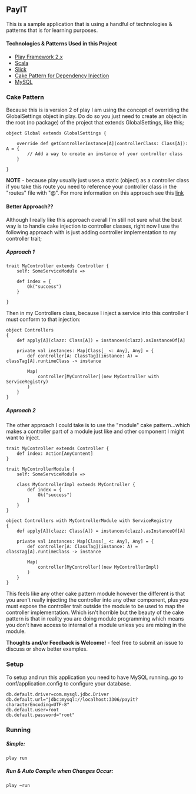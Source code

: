 ## PayIT
This is a sample application that is using a handful of technologies & patterns that is for learning purposes.

#### Technologies & Patterns Used in this Project
* [Play Framework 2.x](http://http://www.playframework.com/)
* [Scala](http://www.scala-lang.org/)
* [Slick](http://slick.typesafe.com/)
* [Cake Pattern for Dependency Injection](http://jonasboner.com/2008/10/06/real-world-scala-dependency-injection-di/)
* [MySQL](http://www.mysql.com/)

### Cake Pattern
Because this is is version 2 of play I am using the concept of overriding the GlobalSettings object in play.  Do do so
you just need to create an object in the root (no package) of the project that extends GlobalSettings, like this;

    object Global extends GlobalSettings {
        
        override def getControllerInstance[A](controllerClass: Class[A]): A = {
            // Add a way to create an instance of your controller class
        }
    
    }
    
__NOTE__ - because play usually just uses a static (object) as a controller class if you take this route you need to reference
your controller class in the "routes" file with "@". For more information on this approach see this [link](http://www.playframework.com/documentation/2.3.x/ScalaDependencyInjection)

#### Better Approach??
Although I really like this approach overall I'm still not sure what the best way is to handle cake injection to controller
classes, right now I use the following approach with is just adding controller implementation to my controller trait;

##### Approach 1

    trait MyController extends Controller {
        self: SomeServiceModule =>
    
        def index = {
            Ok("success")
        }
    
    }
    
Then in my Controllers class, because I inject a service into this controller I must conform to that injection:

    object Controllers
    {
        def apply[A](clazz: Class[A]) = instances(clazz).asInstanceOf[A]

        private val instances: Map[Class[_ <: Any], Any] = {
            def controller[A: ClassTag](instance: A) = classTag[A].runtimeClass -> instance

            Map(
                controller[MyController](new MyController with ServiceRegistry)
            )
        }
    }

##### Approach 2
The other approach I could take is to use the "module" cake pattern...which makes a controller part of a module just like
and other component I might want to inject.

    trait MyController extends Controller {
        def index: Action[AnyContent]    
    }
    
    trait MyControllerModule {
        self: SomeServiceModule =>
        
        class MyControllerImpl extends MyController {
            def index = {
                Ok("success")
            }
        }        
    }
    
    object Controllers with MyControllerModule with ServiceRegistry
    {
        def apply[A](clazz: Class[A]) = instances(clazz).asInstanceOf[A]

        private val instances: Map[Class[_ <: Any], Any] = {
            def controller[A: ClassTag](instance: A) = classTag[A].runtimeClass -> instance

            Map(
                controller[MyController](new MyControllerImpl)
            )
        }
    }   
     
This feels like any other cake pattern module however the different is that you aren't really injecting the controller
into any other component, plus you must expose the controller trait outside the module to be used to map the controller
implementation.  Which isn't horrible but the beauty of the cake pattern is that in reality you are doing module programming
which means you don't have access to internal of a module unless you are mixing in the module.

__Thoughts and/or Feedback is Welcome!__ - feel free to submit an issue to discuss or show better examples.

### Setup
To setup and run this application you need to have MySQL running..go to conf/application.config to configure your database.

    db.default.driver=com.mysql.jdbc.Driver
    db.default.url="jdbc:mysql://localhost:3306/payit?characterEncoding=UTF-8"
    db.default.user=root
    db.default.password="root"
    
### Running

##### Simple:

    play run
    
##### Run & Auto Compile when Changes Occur:

    play ~run